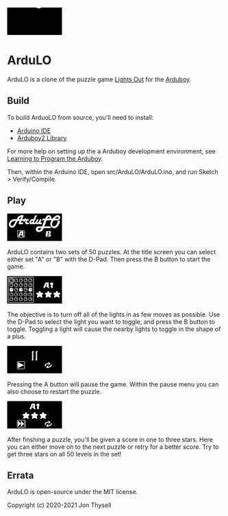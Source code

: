 ![ArduLO Demo](./.github/demo.gif)

# ArduLO #

ArduLO is a clone of the puzzle game [Lights Out](https://en.wikipedia.org/wiki/Lights_Out_(game)) for the [Arduboy](https://arduboy.com/).

## Build ##

To build ArduoLO from source, you'll need to install:

* [Arduino IDE](https://www.arduino.cc/en/Main/Software)
* [Arduboy2 Library](https://github.com/MLXXXp/Arduboy2)

For more help on setting up the a Arduboy development environment, see [Learning to Program the Arduboy](https://arduboy.com/download-and-learn-arduino/).

Then, within the Arduino IDE, open src/ArduLO/ArduLO.ino, and run Sketch > Verify/Compile.

## Play ##

![ArduLO Title Screenshot](./.github/screenshots/title.gif)

ArduLO contains two sets of 50 puzzles. At the title screen you can select either set "A" or "B" with the D-Pad. Then press the B button to start the game.

![ArduLO Game Screenshot](./.github/screenshots/game.gif)

The objective is to turn off all of the lights in as few moves as possible. Use the D-Pad to select the light you want to toggle, and press the B button to toggle. Toggling a light will cause the nearby lights to toggle in the shape of a plus.

![ArduLO Paused Screenshot](./.github/screenshots/paused.gif)

Pressing the A button will pause the game. Within the pause menu you can also choose to restart the puzzle.

![ArduLO Level Done Screenshot](./.github/screenshots/leveldone.gif)

After finshing a puzzle, you'll be given a score in one to three stars. Here you can either move on to the next puzzle or retry for a better score. Try to get three stars on all 50 levels in the set!

## Errata ##

ArduLO is open-source under the MIT license.

Copyright (c) 2020-2021 Jon Thysell
